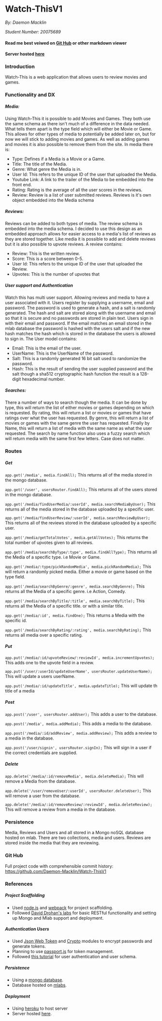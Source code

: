 # Watch-ThisV1
*By: Daemon Macklin*

*Student Number: 20075689*
#### Read me best veiwed on [Git Hub](https://github.com/Daemon-Macklin/Watch-ThisV1) or other markdown viewer
#### Server hosted [here](https://watch-thisv1.herokuapp.com/)

### Introduction
Watch-This is a web application that allows users to review 
movies and games.

### Functionality and DX 
##### Media:
Using Watch-This it is possible to add Movies and Games. They both use the same
schema as there isn't much of a difference in the data needed. What tells them
apart is the type field which will either be Movie or Game. This allows for
other types of media to potentially be added later on, but for now we will 
stick to adding movies and games. As well as adding games and movies it is
also possible to remove them from the site. In media there is:

* Type: Defines if a Media is a Movie or a Game.
* Title: The title of the Media.   
* Genre: What genre the Media is in.
* User Id: This refers to the unique ID of the user that uploaded the Media.
* Youtube Link: A link to the trailer of the Media to be embedded into the front end.
* Rating: Rating is the average of all the user scores in the reviews.
* Review: Review is a list of user submitted reviews. Reviews is it's own object embedded into the Media schema

##### Reviews:
Reviews can be added to both types of media. The review schema is embedded
into the media schema. I decided to use this design as an embedded approach
allows for easier access to a media's list of reviews as they are stored 
together. Like media it is possible to add and delete reviews but it is also
possible to upvote reviews. A review contains:

* Review: This is the written review.
* Score: This is a score between 0-5.
* User Id: This refers to the unique ID of the user that uploaded the Review.
* Upvotes: This is the number of upvotes that 

##### User support and Authentication
Watch this has multi user support. Allowing reviews and media to have a 
user associated with it. Users register by supplying a username, email and
password. The password is used to generate a hash, and a salt is randomly 
generated. The hash and salt are stored along with the username and 
email so that it is secure and no passwords are stored in plain text.
Users sign in with their email and password. If the email matches an email
stored in the mlab database the password is hashed with the users salt and if the 
new hash matches the hash which is stored in the database the users is allowed
to sign in. The User model contains:

* Email: This is the email of the user.
* UserName: This is the UserName of the password.
* Salt: This is a randomly generated 16 bit salt used to randomize the password. 
* Hash: This is the result of sending the user supplied password and the salt though
a sha512 cryptographic hash function the result is a 128-digit hexadecimal number.

##### Searches:
There a number of ways to search though the media. It can be done by type, this 
will return the list of either movies or games depending on which is requested.
By rating, this will return a list or movies or games that have ratings over
what the user has requested. By genre, this will return a list of movies or 
games with the same genre the user has requested. Finally by Name, this will 
return a list of media with the same name as what the user requested. The search
by name function also uses a fuzzy search which will return media with the same
first few letters. Case does not matter.

### Routes

##### Get
```app.get('/media', media.findAll);```
This returns all of the media stored in the mongo database.


```app.get('/user', usersRouter.findAll);```
This returns all of the users stored in the mongo database.


```app.get('/media/findUserMedia/:userId', media.searchMediaByUser);```
This returns all of the media stored in the database uploaded by a specific user.



```app.get('/media/findUserReview/:userId', media.searchReviewByUser);```
This returns all of the reviews stored in the database uploaded by a specific user.


```app.get('/media/getTotalVotes', media.getAllVotes);```
This returns the total number of upvotes given to all reviews.


```app.get('/media/searchByType/:type', media.findAllType);```
This returns all the Media of a specific type. i.e Movie or Game.


```app.get('/media/:type/pickRandomMedia', media.pickRandomMedia);```
This will return a randomly picked media. Either a movie or game based on the 
type field.
 

```app.get('/media/searchByGenre/:genre', media.searchByGenre);```
This returns all the Media of a specific genre. i.e Action, Comedy.


```app.get('/media/searchByTitle/:title', media.searchByTitle);```
This returns all the Media of a specific title. or with a similar title.


```app.get('/media/:id', media.findOne);```
This returns a Media with the specific id.


```app.get('/media/searchByRating/:rating', media.searchByRating);```
This returns all media over a specific rating.


##### Put
```app.put('/media/:id/upvoteReview/:reviewId', media.incrementUpvotes);```
This adds one to the upvote field in a review.


```app.put('/user/:userId/updateUserName', usersRouter.updateUserName);```
This will update a users userName.


```app.put('/media/:id/updateTitle', media.updateTitle);```
This will update th title of a media


##### Post 
```app.post('/user', usersRouter.addUser);```
This adds a user to the database.

```app.post('/media', media.addMedia);```
This adds a media to the database.

```app.post('/media/:id/addReview', media.addReview);```
This adds a review to a media in the database.

```app.post('/user/signin', usersRouter.signIn);```
This will sign in a user if the correct credentials are supplied.


##### Delete
```app.delete('/media/:id/removeMedia', media.deleteMedia);```
This will remove a Media from the database.


```app.delete('/user/removeUser/:userId', usersRouter.deleteUser);```
This will remove a user from the database.


```app.delete('/media/:id/removeReview/:reviewId', media.deleteReview);```
This will remove a review from a media in the database.


### Persistence
Media, Reviews and Users and all stored in a Mongo noSQL database hosted on mlab.
There are two collections, media and users. Reviews are stored inside the media that
they are reviewing.

### Git Hub
Full project code with comprehensible commit history: 
https://github.com/Daemon-Macklin/Watch-ThisV1 

### References

##### Project Scaffolding
 * Used [node.js](https://nodejs.org/en/) and [webpack](https://webpack.js.org/) for project scaffolding.
 * Followed [David Drohan's labs](https://ddrohan.github.io/wit-wad-2-2018/index.html) for basic RESTful functionality
 and setting up Mongo and Mlab support and deployment. 
 
 ##### Authentication Users
 * Used [Json Web Token](https://jwt.io/) and [Crypto](https://www.npmjs.com/package/crypto-js) modules to encrypt passwords and generate tokens.
 * Planning to use [passport.js](http://www.passportjs.org/) for token management.
 * Followed [this tutorial](https://medium.freecodecamp.org/learn-how-to-handle-authentication-with-node-using-passport-js-4a56ed18e81e)
 for user authentication and user schema.  
 
 ##### Persistence
 * Using a [mongo database](https://www.mongodb.com/).
 * Database hosted on [mlabs](https://mlab.com/).
 
 ##### Deployment
 * Using [heroku](https://www.heroku.com/) to host server
 * Server hosted [here](https://watch-thisv1.herokuapp.com/).
  
 
 